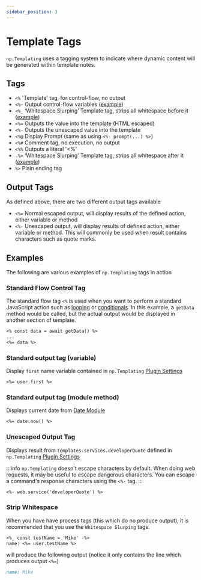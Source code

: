 ```yaml
---
sidebar_position: 3
---
```


# Template Tags
`np.Templating` uses a tagging system to indicate where dynamic content will be generated within template notes.

## Tags
- `<%` 'Template' tag, for control-flow, no output
- `<%~` Output control-flow variables ([example](/docs/templating-examples/looping))
- `<%_` ‘Whitespace Slurping’ Template tag, strips all whitespace before it ([example](#strip-whitespace))
- `<%=` Outputs the value into the template (HTML escaped)
- `<%-` Outputs the unescaped value into the template
- `<%@` Display Prompt (same as using `<%- prompt(...) %>`)
- `<%#` Comment tag, no execution, no output
- `<%%` Outputs a literal '<%'
- `-%>` ‘Whitespace Slurping’ Template tag, strips all whitespace after it ([example](#strip-whitespace))
- `%>` Plain ending tag

## Output Tags
As defined above, there are two different output tags available

- `<%=` Normal escaped output, will display results of the defined action, either variable or method
- `<%-` Unescaped output, will display results of defined action, either variable or method.  This will commonly be used when result contains characters such as quote marks.

## Examples
The following are various examples of `np.Templating` tags in action

### Standard Flow Control Tag
The standard flow tag `<%` is used when you want to perform a standard JavaScript action such as [looping](/docs/templating-examples/looping) or [conditionals](/docs/templating-examples/conditional).  In this example, a `getData` method would be called, but the actual output would be displayed in another section of template.

```markdown
<% const data = await getData() %>
...
<%= data %>
```

### Standard output tag (variable)
Display `first` name variable contained in `np.Templating` [Plugin Settings](/docs/settings)

```markdown
<%= user.first %>
```

### Standard output tag (module method)
Displays current date from [Date Module](/docs/templating-modules/date-module)

```markdown
<%= date.now() %>
```

### Unescaped Output Tag
Displays result from `templates.services.developerQuote` defined in `np.Templating` [Plugin Settings](/docs/settings)

:::info
`np.Templating` doesn't escape characters by default. When doing web requests, it may be useful to escape dangerous characters. You can escape a command's response characters using the `<%-` tag.
:::

```markdown
<%- web.service('developerQuote') %>
```

### Strip Whitespace
When you have have process tags (this which do no produce output), it is recommended that you use the `Whitespace Slurping` tags.

```markdown
<%_ const testName = 'Mike' -%>
name: <%= user.testName %>
```

will produce the following output (notice it only contains the line which produces output `<%=`)

```markdown
name: Mike
```
